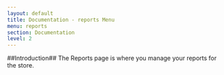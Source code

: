 ```yaml
---
layout: default
title: Documentation - reports Menu
menu: reports
section: Documentation
level: 2
---
```


##Introduction##
The Reports page is where you manage your reports for the store. 

  